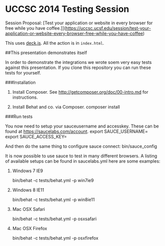 # UCCSC 2014 Testing Session

Session Proposal: [Test your application or website in every browser for free while you have coffee.]](https://uccsc.ucsf.edu/session/test-your-application-or-website-every-browser-free-while-you-have-coffee)

This uses [deck.js](http://imakewebthings.github.com/deck.js/docs). All the action is in `index.html`.

##This presentation demonstrates itself

In order to demonstrate the integrations we wrote soem very easy tests against this presentation.  If you clone this repository you can run these tests for yourself.

###Installation
1. Install Composer. See http://getcomposer.org/doc/00-intro.md for instructions.

2. Install Behat and co. via Composer.
    composer install

###Run tests

You now need to setup your sauceusername and accesskey.  These can be found at https://saucelabs.com/account.
    export SAUCE_USERNAME=<username>
    export SAUCE_ACCESS_KEY=<accesskey>

And then do the same thing to configure sauce connect:
    bin/sauce_config <username> <accesskey>

It is now possible to use sauce to test in many different browsers.  A listing of available setups can be found in saucelabs.yml
here are some examples:

1. Windows 7 IE9

    bin/behat -c tests/behat.yml -p win7ie9

2. Windows 8 IE11

    bin/behat -c tests/behat.yml -p win8ie11

3. Mac OSX Safari

    bin/behat -c tests/behat.yml -p osxsafari

4. Mac OSX Firefox

    bin/behat -c tests/behat.yml -p osxfirefox
